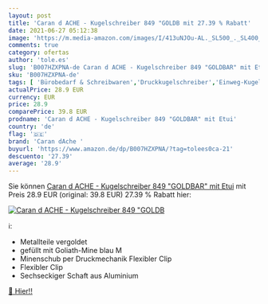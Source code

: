 ```yaml
---
layout: post
title: 'Caran d ACHE - Kugelschreiber 849 "GOLDB mit 27.39 % Rabatt'
date: 2021-06-27 05:12:38
image: 'https://m.media-amazon.com/images/I/413uNJOu-AL._SL500_._SL400_.jpg'
comments: true
category: ofertas
author: 'tole.es'
slug: 'B007HZXPNA-de Caran d ACHE - Kugelschreiber 849 "GOLDBAR" mit Etui'
sku: 'B007HZXPNA-de'
tags: [ 'Bürobedarf & Schreibwaren','Druckkugelschreiber','Einweg-Kugelschreiber','Füllfederhalter & Kugelschreiber','Schreibwaren','caran dache ', ]
actualPrice: 28.9 EUR
currency: EUR
price: 28.9
comparePrice: 39.8 EUR
prodname: 'Caran d ACHE - Kugelschreiber 849 "GOLDBAR" mit Etui'
country: 'de'
flag: '🇩🇪'
brand: 'Caran dAche '
buyurl: 'https://www.amazon.de/dp/B007HZXPNA/?tag=tolees0ca-21'
descuento: '27.39'
average: '28.9'
---
```


Sie können [Caran d ACHE - Kugelschreiber 849 "GOLDBAR" mit Etui](https://www.amazon.de/dp/B007HZXPNA/?tag=tolees0ca-21) mit Preis 28.9 EUR (original: 39.8 EUR) 27.39 % Rabatt hier:

[![Caran d ACHE - Kugelschreiber 849 "GOLDB](https://m.media-amazon.com/images/I/413uNJOu-AL._SL500_._SL400_.jpg)](https://www.amazon.de/dp/B007HZXPNA/?tag=tolees0ca-21)

ℹ️:

- Metallteile vergoldet
- gefüllt mit Goliath-Mine blau M
- Minenschub per Druckmechanik Flexibler Clip
- Flexibler Clip
- Sechseckiger Schaft aus Aluminium 

[🛒 Hier!!](https://www.amazon.de/dp/B007HZXPNA/?tag=tolees0ca-21)
